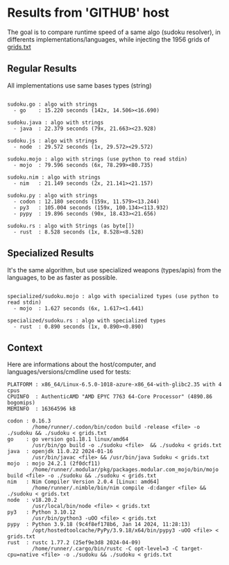 # Results from 'GITHUB' host

The goal is to compare runtime speed of a same algo (sudoku resolver), in differents implementations/languages, while injecting the 1956 grids of [grids.txt](grids.txt)

## Regular Results

All implementations use same bases types (string)

```

sudoku.go : algo with strings
  - go    : 15.220 seconds (142x, 14.506><16.690)

sudoku.java : algo with strings
  - java  : 22.379 seconds (79x, 21.663><23.928)

sudoku.js : algo with strings
  - node  : 29.572 seconds (1x, 29.572><29.572)

sudoku.mojo : algo with strings (use python to read stdin)
  - mojo  : 79.596 seconds (6x, 78.299><80.735)

sudoku.nim : algo with strings
  - nim   : 21.149 seconds (2x, 21.141><21.157)

sudoku.py : algo with strings
  - codon : 12.180 seconds (159x, 11.579><13.244)
  - py3   : 105.004 seconds (159x, 100.134><113.932)
  - pypy  : 19.896 seconds (90x, 18.433><21.656)

sudoku.rs : algo with Strings (as byte[])
  - rust  : 8.528 seconds (1x, 8.528><8.528)

```

## Specialized Results

It's the same algorithm, but use specialized weapons (types/apis) from the languages, to be as faster as possible.

```

specialized/sudoku.mojo : algo with specialized types (use python to read stdin)
  - mojo  : 1.627 seconds (6x, 1.617><1.641)

specialized/sudoku.rs : algo with specialized types
  - rust  : 0.890 seconds (1x, 0.890><0.890)

```
## Context

Here are informations about the host/computer, and languages/versions/cmdline used for tests:
```
PLATFORM : x86_64/Linux-6.5.0-1018-azure-x86_64-with-glibc2.35 with 4 cpus
CPUINFO  : AuthenticAMD "AMD EPYC 7763 64-Core Processor" (4890.86 bogomips)
MEMINFO  : 16364596 kB

codon : 0.16.3
        /home/runner/.codon/bin/codon build -release <file> -o ./sudoku && ./sudoku < grids.txt
go    : go version go1.18.1 linux/amd64
        /usr/bin/go build -o ./sudoku <file>  && ./sudoku < grids.txt
java  : openjdk 11.0.22 2024-01-16
        /usr/bin/javac <file> && /usr/bin/java Sudoku < grids.txt
mojo  : mojo 24.2.1 (2f0dcf11)
        /home/runner/.modular/pkg/packages.modular.com_mojo/bin/mojo build <file> -o ./sudoku && ./sudoku < grids.txt
nim   : Nim Compiler Version 2.0.4 [Linux: amd64]
        /home/runner/.nimble/bin/nim compile -d:danger <file> && ./sudoku < grids.txt
node  : v18.20.2
        /usr/local/bin/node <file> < grids.txt
py3   : Python 3.10.12
        /usr/bin/python3 -uOO <file> < grids.txt
pypy  : Python 3.9.18 (9c4f8ef178b6, Jan 14 2024, 11:28:13)
        /opt/hostedtoolcache/PyPy/3.9.18/x64/bin/pypy3 -uOO <file> < grids.txt
rust  : rustc 1.77.2 (25ef9e3d8 2024-04-09)
        /home/runner/.cargo/bin/rustc -C opt-level=3 -C target-cpu=native <file> -o ./sudoku && ./sudoku < grids.txt

```


